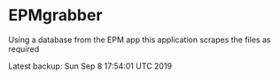 # EPMgrabber
Using a database from the EPM app this application scrapes the files as required


Latest backup: Sun Sep 8 17:54:01 UTC 2019
